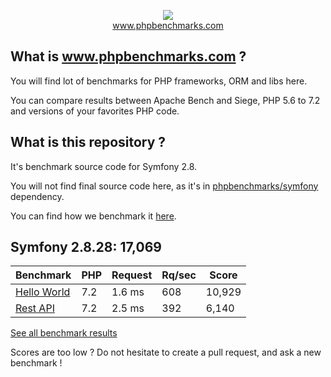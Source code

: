 <p align="center">
  <img src="http://www.phpbenchmarks.com/images/logo_github.png">
  <br>
  <a href="http://www.phpbenchmarks.com" target="_blank">www.phpbenchmarks.com</a>
</p>

## What is www.phpbenchmarks.com ?

You will find lot of benchmarks for PHP frameworks, ORM and libs here.

You can compare results between Apache Bench and Siege, PHP 5.6 to 7.2 and versions of your favorites PHP code.

## What is this repository ?

It's benchmark source code for Symfony 2.8.

You will not find final source code here, as it's in [phpbenchmarks/symfony](https://github.com/phpbenchmarks/symfony/tree/1.0.0) dependency.

You can find how we benchmark it [here](http://www.phpbenchmarks.com/en/benchmark-protocol).

## Symfony 2.8.28: 17,069

Benchmark | PHP | Request | Rq/sec | Score
--------- | --- | ------- | ------ | -----
[Hello World](http://www.phpbenchmarks.com/en/benchmark/apache-bench/php-7.2/symfony-2.8.html#benchmark-hello-world) | 7.2 | 1.6 ms | 608 | 10,929
[Rest API](http://www.phpbenchmarks.com/en/benchmark/apache-bench/php-7.2/symfony-2.8.html#benchmark-rest) | 7.2 | 2.5 ms | 392 | 6,140

[See all benchmark results](http://www.phpbenchmarks.com/en/benchmark/apache-bench/php-7.2/symfony-2.8.html)

Scores are too low ? Do not hesitate to create a pull request, and ask a new benchmark !
